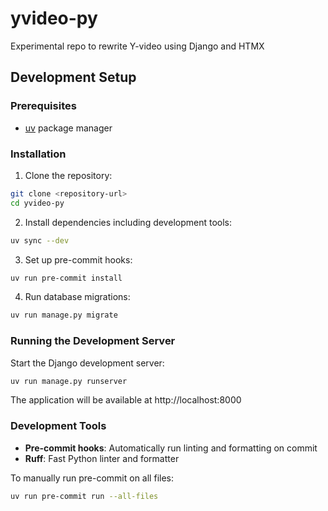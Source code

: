 # yvideo-py
Experimental repo to rewrite Y-video using Django and HTMX

## Development Setup

### Prerequisites
- [uv](https://docs.astral.sh/uv/) package manager

### Installation

1. Clone the repository:
```bash
git clone <repository-url>
cd yvideo-py
```

2. Install dependencies including development tools:
```bash
uv sync --dev
```

3. Set up pre-commit hooks:
```bash
uv run pre-commit install
```

4. Run database migrations:
```bash
uv run manage.py migrate
```

### Running the Development Server

Start the Django development server:
```bash
uv run manage.py runserver
```

The application will be available at http://localhost:8000

### Development Tools

- **Pre-commit hooks**: Automatically run linting and formatting on commit
- **Ruff**: Fast Python linter and formatter

To manually run pre-commit on all files:
```bash
uv run pre-commit run --all-files
```

